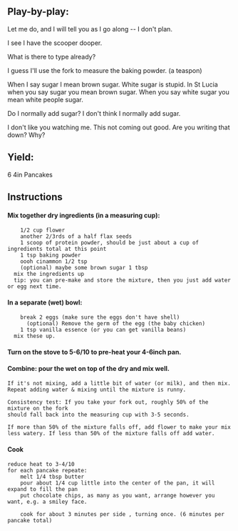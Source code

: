 
## Play-by-play:

Let me do, and I will tell you as I go along -- I don't plan.

I see I have the scooper dooper.

What is there to type already?

I guess I'll use the fork to measure the baking powder. (a teaspon)

When I say sugar I mean brown sugar. White sugar is stupid. In St Lucia when you say sugar you mean brown sugar.
When you say white sugar you mean white people sugar.

Do I normally add sugar? I don't think I normally add sugar.

I don't like you watching me. This not coming out good. Are you writing that down? Why?



## Yield:
6 4in Pancakes

## Instructions
#### Mix together dry ingredients (in a measuring cup):
        1/2 cup flower
        another 2/3rds of a half flax seeds
        1 scoop of protein powder, should be just about a cup of ingredients total at this point
        1 tsp baking powder
        oooh cinammon 1/2 tsp
        (optional) maybe some brown sugar 1 tbsp
      mix the ingredients up
      tip: you can pre-make and store the mixture, then you just add water or egg next time.
        
#### In a separate (wet) bowl:
        break 2 eggs (make sure the eggs don't have shell)
          (optional) Remove the germ of the egg (the baby chicken)
        1 tsp vanilla essence (or you can get vanilla beans)
      mix these up.
      
#### Turn on the stove to 5-6/10 to pre-heat your 4-6inch pan.

#### Combine: pour the wet on top of the dry and mix well.
    If it's not mixing, add a little bit of water (or milk), and then mix.
    Repeat adding water & mixing until the mixture is runny.

    Consistency test: If you take your fork out, roughly 50% of the mixture on the fork
    should fall back into the measuring cup with 3-5 seconds.

    If more than 50% of the mixture falls off, add flower to make your mix
    less watery. If less than 50% of the mixture falls off add water.
       
       
#### Cook
    reduce heat to 3-4/10
    for each pancake repeate:
        melt 1/4 tbsp butter
        pour about 1/4 cup little into the center of the pan, it will expand to fill the pan
        put chocolate chips, as many as you want, arrange however you want, e.g. a smiley face.

        cook for about 3 minutes per side , turning once. (6 minutes per pancake total)
  
  
     
    
        
